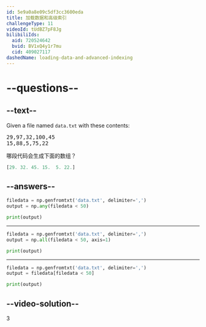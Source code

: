 ```yaml
---
id: 5e9a0a8e09c5df3cc3600eda
title: 加载数据和高级索引
challengeType: 11
videoId: tUdBZ7pF8Jg
bilibiliIds:
  aid: 720524642
  bvid: BV1xQ4y1r7mu
  cid: 409027117
dashedName: loading-data-and-advanced-indexing
---
```


# --questions--

## --text--

Given a file named `data.txt` with these contents:

<pre>
29,97,32,100,45
15,88,5,75,22
</pre>

哪段代码会生成下面的数组？

```py
[29. 32. 45. 15.  5. 22.]
```

## --answers--

```py
filedata = np.genfromtxt('data.txt', delimiter=',')
output = np.any(filedata < 50)

print(output)
```

---

```py
filedata = np.genfromtxt('data.txt', delimiter=',')
output = np.all(filedata < 50, axis=1)

print(output)
```

---

```py
filedata = np.genfromtxt('data.txt', delimiter=',')
output = filedata[filedata < 50]

print(output)
```

## --video-solution--

3

